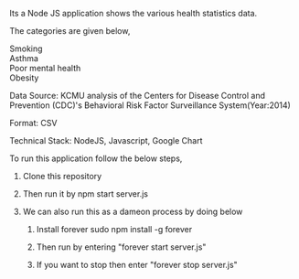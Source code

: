 Its a Node JS application shows the various health statistics data.

The categories are given below,

Smoking<br/>
Asthma<br/>
Poor mental health<br/>
Obesity

Data Source: KCMU analysis of the Centers for Disease Control and Prevention (CDC)'s Behavioral Risk Factor Surveillance System(Year:2014)

Format: CSV

Technical Stack: NodeJS, Javascript, Google Chart

To run this application follow the below steps,

1. Clone this repository
2. Then run it by npm start server.js
3. We can also run this as a dameon process by doing below

    1. Install forever
        sudo npm install -g forever
    
    2. Then run by entering "forever start server.js"
    3. If you want to stop then enter "forever stop server.js" 
